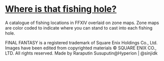 # [Where is that fishing hole?](https://fishmap.carrd.co/)
A catalogue of fishing locations in FFXIV overlaid on zone maps. Zone maps are color coded to indicate where you can stand to cast into each fishing hole.

FINAL FANTASY is a registered trademark of Square Enix Holdings Co., Ltd.
Images have been edited from copyrighted materials © SQUARE ENIX CO., LTD. All rights reserved.
Made by Raraputin Susuputin@Hyperion | @sinjidk
